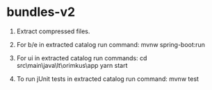 # bundles-v2

1. Extract compressed files.

2. For b/e in extracted catalog run command:
mvnw spring-boot:run

3. For ui in extracted catalog run commands:
cd src\main\java\lt\orimkus\app
yarn start

4. To run jUnit tests in extracted catalog run command:
mvnw test

